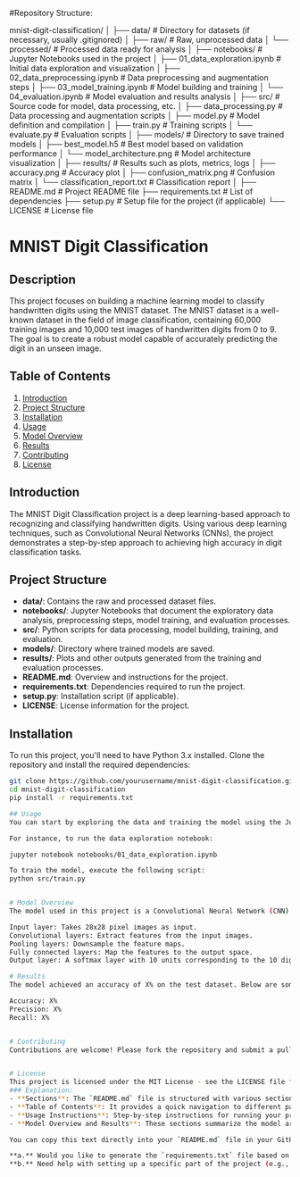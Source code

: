 #Repository Structure:

mnist-digit-classification/
│
├── data/                       # Directory for datasets (if necessary, usually .gitignored)
│   ├── raw/                    # Raw, unprocessed data
│   └── processed/              # Processed data ready for analysis
│
├── notebooks/                  # Jupyter Notebooks used in the project
│   ├── 01_data_exploration.ipynb  # Initial data exploration and visualization
│   ├── 02_data_preprocessing.ipynb # Data preprocessing and augmentation steps
│   ├── 03_model_training.ipynb     # Model building and training
│   └── 04_evaluation.ipynb         # Model evaluation and results analysis
│
├── src/                        # Source code for model, data processing, etc.
│   ├── data_processing.py      # Data processing and augmentation scripts
│   ├── model.py                # Model definition and compilation
│   ├── train.py                # Training scripts
│   └── evaluate.py             # Evaluation scripts
│
├── models/                     # Directory to save trained models
│   ├── best_model.h5           # Best model based on validation performance
│   └── model_architecture.png  # Model architecture visualization
│
├── results/                    # Results such as plots, metrics, logs
│   ├── accuracy.png            # Accuracy plot
│   ├── confusion_matrix.png    # Confusion matrix
│   └── classification_report.txt # Classification report
│
├── README.md                   # Project README file
├── requirements.txt            # List of dependencies
├── setup.py                    # Setup file for the project (if applicable)
└── LICENSE                     # License file

# MNIST Digit Classification

## Description
This project focuses on building a machine learning model to classify handwritten digits using the MNIST dataset. The MNIST dataset is a well-known dataset in the field of image classification, containing 60,000 training images and 10,000 test images of handwritten digits from 0 to 9. The goal is to create a robust model capable of accurately predicting the digit in an unseen image.

## Table of Contents
1. [Introduction](#introduction)
2. [Project Structure](#project-structure)
3. [Installation](#installation)
4. [Usage](#usage)
5. [Model Overview](#model-overview)
6. [Results](#results)
7. [Contributing](#contributing)
8. [License](#license)

## Introduction
The MNIST Digit Classification project is a deep learning-based approach to recognizing and classifying handwritten digits. Using various deep learning techniques, such as Convolutional Neural Networks (CNNs), the project demonstrates a step-by-step approach to achieving high accuracy in digit classification tasks.

## Project Structure
- **data/**: Contains the raw and processed dataset files.
- **notebooks/**: Jupyter Notebooks that document the exploratory data analysis, preprocessing steps, model training, and evaluation processes.
- **src/**: Python scripts for data processing, model building, training, and evaluation.
- **models/**: Directory where trained models are saved.
- **results/**: Plots and other outputs generated from the training and evaluation processes.
- **README.md**: Overview and instructions for the project.
- **requirements.txt**: Dependencies required to run the project.
- **setup.py**: Installation script (if applicable).
- **LICENSE**: License information for the project.

## Installation
To run this project, you'll need to have Python 3.x installed. Clone the repository and install the required dependencies:

```bash
git clone https://github.com/yourusername/mnist-digit-classification.git
cd mnist-digit-classification
pip install -r requirements.txt

## Usage
You can start by exploring the data and training the model using the Jupyter notebooks provided in the notebooks/ directory.

For instance, to run the data exploration notebook:

jupyter notebook notebooks/01_data_exploration.ipynb

To train the model, execute the following script:
python src/train.py


# Model Overview
The model used in this project is a Convolutional Neural Network (CNN) with the following layers:

Input layer: Takes 28x28 pixel images as input.
Convolutional layers: Extract features from the input images.
Pooling layers: Downsample the feature maps.
Fully connected layers: Map the features to the output space.
Output layer: A softmax layer with 10 units corresponding to the 10 digit classes (0-9)

# Results
The model achieved an accuracy of X% on the test dataset. Below are some of the key metrics:

Accuracy: X%
Precision: X%
Recall: X%


# Contributing
Contributions are welcome! Please fork the repository and submit a pull request if you have any improvements or new features to add.


# License
This project is licensed under the MIT License - see the LICENSE file for details.
### Explanation:
- **Sections**: The `README.md` file is structured with various sections that cover the essential details of your project.
- **Table of Contents**: It provides a quick navigation to different parts of the README.
- **Usage Instructions**: Step-by-step instructions for running your project.
- **Model Overview and Results**: These sections summarize the model architecture and key results from your project.

You can copy this text directly into your `README.md` file in your GitHub repository.

**a.** Would you like to generate the `requirements.txt` file based on typical libraries used for MNIST projects?  
**b.** Need help with setting up a specific part of the project (e.g., model architecture in `model.py`)?










